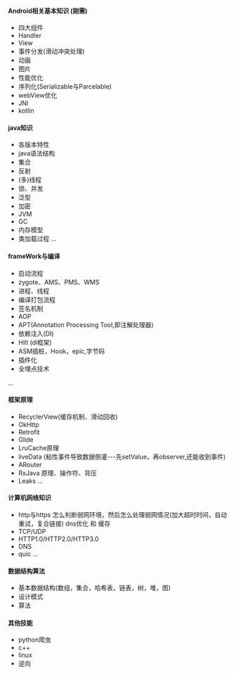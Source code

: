 #### Android相关基本知识 (刚需)

* 四大组件 [](android/activity.md)
* Handler [](android/Handler.md)
* View  [](android/View.md)
* 事件分发(滑动冲突处理) [](android/事件分发.md)
* 动画 [](android/动画.md)
* 图片
* 性能优化
* 序列化(Serializable与Parcelable) [](android/序列化.md)
* webView优化
* JNI
* kotlin

#### java知识

* 各版本特性
* java语法结构
* 集合 [](java/集合.md)
* 反射 [](java/反射.md)
* (多)线程 [](java/线程.md)
* 锁、并发 [](java/并发(锁).md)
* 泛型
* 加密
* JVM
* GC
* 内存模型
* 类加载过程
  ...

#### frameWork与编译

* 启动流程 [](framework/启动流程.md)
* zygote、AMS、PMS、WMS [](framework/启动流程.md)
* 进程、线程 [](framework/进程线程.md)
* 编译打包流程 [](base_build/编译打包流程.md)
* 签名机制 [](base_build/签名机制.md)
* AOP [](base_build/构建技术之AOP.md)
* APT(Annotation Processing Tool,即注解处理器) [](base_build/构建技术之APT.md)
* 依赖注入(DI)
* Hilt (di框架)
* ASM插桩，Hook，epic,字节码
* 插件化
* 全埋点技术

...

#### 框架原理

* RecyclerView(缓存机制、滑动回收)[](third_frame/recyclerview.md)
* OkHttp
* Retrofit
* Glide [](third_frame/glide.md)
* LruCache原理
* liveData (粘性事件导致数据倒灌---先setValue，再observer,还能收到事件)
* ARouter
* RxJava 原理、操作符、背压
* Leaks
  ...

#### 计算机网络知识

* http与https
  怎么判断弱网环境，然后怎么处理弱网情况(加大超时时间，自动重试，复合链接)
  dns优化 和 缓存
* TCP/UDP
* HTTP1.0/HTTP2.0/HTTP3.0
* DNS
* quic
  ...

#### 数据结构算法

* 基本数据结构(数组，集合，哈希表，链表，树，堆，图)
* 设计模式
* 算法

#### 其他技能

* python爬虫
* c++
* linux
* 逆向
